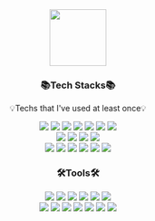 <div align="center">
<a href="https://www.credly.com/badges/1678fede-8db8-4ae4-9c9d-393c3d4c8d39/public_url"><img src="https://images.credly.com/size/220x220/images/0e284c3f-5164-4b21-8660-0d84737941bc/image.png" width="100"></a>
</div>
 
<h3 align="center"> 📚Tech Stacks📚 </h3>
<p align="center"> 💡Techs that I've used at least once💡 </p>
<p align="center">
  <img src="https://img.shields.io/badge/HTML-E34F26?style=flat-square&logo=HTML5&logoColor=white"/> 
  <img src="https://img.shields.io/badge/CSS-1572B6?style=flat-square&logo=CSS3&logoColor=white"/> 
  <img src="https://img.shields.io/badge/JavaScript-F7DF1E?style=flat-square&logo=JavaScript&logoColor=white"/>
  <img src="https://img.shields.io/badge/Java-007396?style=flat-square&logo=Java&logoColor=white"/>
  <img src="https://img.shields.io/badge/R-3776AB?style=flat-square&logo=R&logoColor=white">
  <img src="https://img.shields.io/badge/Python-3776AB?style=flat-square&logo=python&logoColor=white">
  <img src="https://img.shields.io/badge/React-61DAFB?style=flat-square&logo=react&logoColor=white">
  <br>
  <img src="https://img.shields.io/badge/Spring-6DB33F?style=flat-square&logo=Spring&logoColor=white"/>
  <img src="https://img.shields.io/badge/Spring Boot-6DB33F?style=flat-square&logo=Spring Boot&logoColor=white"/> 
  <img src="https://img.shields.io/badge/Docker-2496ED?style=flat-square&logo=Docker&logoColor=white"/>
  <img src="https://img.shields.io/badge/Jenkins-D24939?style=flat-square&logo=Jenkins&logoColor=white"/>
  <br>
  <img src="https://img.shields.io/badge/MySQL-4479A1?style=flat-square&logo=MySQL&logoColor=white">
  <img src="https://img.shields.io/badge/MariaDB-003545?style=flat-square&logo=Mariadb&logoColor=white">
  <img src="https://img.shields.io/badge/MongoDB-47A248?style=flat-square&logo=mongodb&logoColor=white">
  <img src="https://img.shields.io/badge/Redis-FF4438?style=flat-square&logo=redis&logoColor=white">
  <img src="https://img.shields.io/badge/Altibase-005571?style=flat-square&logo=altibase&logoColor=white">
  <img src="https://img.shields.io/badge/PostgreSQL-4169E1?style=flat-square&logo=postgresql&logoColor=white">
</p>

  
<h3 align="center"> 🛠Tools🛠 </h3>
<p align="center">
  <img src="https://img.shields.io/badge/Slack-4A154B?style=flat-square&logo=Slack&logoColor=white"/> 
  <img src="https://img.shields.io/badge/Eclipse-2C2255?style=flat-square&logo=Eclipse&logoColor=white"/> 
  <img src="https://img.shields.io/badge/IntelliJ-000000?style=flat-square&logo=IntelliJ IDEA&logoColor=white"/> 
  <img src="https://img.shields.io/badge/Pycharm-000000?style=flat-square&logo=pycharm&logoColor=white"/> 
  <img src="https://img.shields.io/badge/DataGrip-000000?style=flat-square&logo=datagrip&logoColor=white"/> 
  <img src="https://img.shields.io/badge/DBeaver-382923?style=flat-square&logo=dbeaver&logoColor=white"/> 
  <br>
  <img src="https://img.shields.io/badge/VSCode-007ACC?style=flat-square&logo=Visual Studio Code&logoColor=white"/>
  <img src="https://img.shields.io/badge/RStudio-75AADB?style=flat-square&logo=rstudioide&logoColor=white"/>  
  <img src="https://img.shields.io/badge/Git-F05032?style=flat-square&logo=Git&logoColor=white"/> 
  <img src="https://img.shields.io/badge/Github-181717?style=flat-square&logo=Github&logoColor=white"/>
 <img src="https://img.shields.io/badge/Gitlab-FC6D26?style=flat-square&logo=Gitlab&logoColor=white"/>
  <img src="https://img.shields.io/badge/AWS-232F3E?style=flat-square&logo=amazonwebservices&logoColor=white"/>  
  <img src="https://img.shields.io/badge/Jupyter-F37626?style=flat-square&logo=jupyter&logoColor=white"/>  
</p>
<!--

![header](https://capsule-render.vercel.app/api?type=slice&customColorList=0,2,2,5,30&height=130&section=header&text=Hi!%20I'm%20Lee!&fontColor=000000&fontSize=60)

 
   
<h3 align="center"> 📚Tech Stacks📚 </h3>
<p align="center"> 💡Techs that I've used at least once💡 </p>
<p align="center">
  <img src="https://img.shields.io/badge/HTML-E34F26?style=flat-square&logo=HTML5&logoColor=white"/> 
  <img src="https://img.shields.io/badge/CSS-1572B6?style=flat-square&logo=CSS3&logoColor=white"/> 
  <img src="https://img.shields.io/badge/JavaScript-F7DF1E?style=flat-square&logo=JavaScript&logoColor=white"/>
  <img src="https://img.shields.io/badge/Java-007396?style=flat-square&logo=Java&logoColor=white"/>
  <img src="https://img.shields.io/badge/R-3776AB?style=flat-square&logo=R&logoColor=white">
  <img src="https://img.shields.io/badge/Python-3776AB?style=flat-square&logo=python&logoColor=white">
  <img src="https://img.shields.io/badge/React-61DAFB?style=flat-square&logo=react&logoColor=white">
  <br>
  <img src="https://img.shields.io/badge/Spring-6DB33F?style=flat-square&logo=Spring&logoColor=white"/>
  <img src="https://img.shields.io/badge/Spring Boot-6DB33F?style=flat-square&logo=Spring Boot&logoColor=white"/> 
  <img src="https://img.shields.io/badge/Docker-2496ED?style=flat-square&logo=Docker&logoColor=white"/>
  <img src="https://img.shields.io/badge/Jenkins-D24939?style=flat-square&logo=Jenkins&logoColor=white"/>
  <br>
  <img src="https://img.shields.io/badge/MySQL-4479A1?style=flat-square&logo=MySQL&logoColor=white">
  <img src="https://img.shields.io/badge/MongoDB-47A248?style=flat-square&logo=mongodb&logoColor=white">
  <img src="https://img.shields.io/badge/Redis-FF4438?style=flat-square&logo=redis&logoColor=white">
  <img src="https://img.shields.io/badge/Altibase-005571?style=flat-square&logo=altibase&logoColor=white">
  <img src="https://img.shields.io/badge/PostgreSQL-4169E1?style=flat-square&logo=postgresql&logoColor=white">
</p>

  
<h3 align="center"> 🛠Tools🛠 </h3>
<p align="center">
  <img src="https://img.shields.io/badge/Slack-4A154B?style=flat-square&logo=Slack&logoColor=white"/> 
  <img src="https://img.shields.io/badge/Eclipse-2C2255?style=flat-square&logo=Eclipse&logoColor=white"/> 
  <img src="https://img.shields.io/badge/IntelliJ-000000?style=flat-square&logo=IntelliJ IDEA&logoColor=white"/> 
  <img src="https://img.shields.io/badge/Pycharm-000000?style=flat-square&logo=pycharm&logoColor=white"/> 
  <img src="https://img.shields.io/badge/DataGrip-000000?style=flat-square&logo=datagrip&logoColor=white"/> 
  <img src="https://img.shields.io/badge/DBeaver-382923?style=flat-square&logo=dbeaver&logoColor=white"/> 
  <br>
  <img src="https://img.shields.io/badge/VSCode-007ACC?style=flat-square&logo=Visual Studio Code&logoColor=white"/>
  <img src="https://img.shields.io/badge/RStudio-75AADB?style=flat-square&logo=rstudioide&logoColor=white"/>  
  <img src="https://img.shields.io/badge/Git-F05032?style=flat-square&logo=Git&logoColor=white"/> 
  <img src="https://img.shields.io/badge/Github-181717?style=flat-square&logo=Github&logoColor=white"/>
  <img src="https://img.shields.io/badge/AWS-232F3E?style=flat-square&logo=amazonwebservices&logoColor=white"/>  
  <img src="https://img.shields.io/badge/Figma-F24E1E?style=flat-square&logo=figma&logoColor=white"/>  
  <img src="https://img.shields.io/badge/Jupyter-F37626?style=flat-square&logo=jupyter&logoColor=white"/>  
</p>

<div align="center">
<a href="https://www.credly.com/badges/1678fede-8db8-4ae4-9c9d-393c3d4c8d39/public_url"><img src="https://images.credly.com/size/220x220/images/0e284c3f-5164-4b21-8660-0d84737941bc/image.png" width="100"></a>
</div>
 
<h3 align="center"> ☁️Contact☁️ </h3>
<p align="center">
  <a href="mailto:leewg97@gmail.com">
  <img src="https://img.shields.io/badge/Gmail-d14836?style=flat-square&logo=Gmail&logoColor=white&link=leewg97@gamil.com"/>
  </a>
   <a href="mailto:leewg97@naver.com">
  <img src="https://img.shields.io/badge/Naver-03C75A?style=flat-square&logo=Naver&logoColor=white&link=leewg97@naver.com"/>
  </a>
</p>

<h3 align="center">👩‍💻 My Github Stats 👩‍💻</h3>
<div align="center">

![wongeun's GitHub stats](https://github-readme-stats.vercel.app/api?username=leewg97&show_icons=true)
 
 
</div>


[![Solved.ac Profile](http://mazassumnida.wtf/api/v2/generate_badge?boj=leewg97)](https://solved.ac/leewg97/)






[![trophy](https://github-profile-trophy.vercel.app/?username=leewg97)](https://github.com/ryo-ma/github-profile-trophy)
[![Top Langs](https://github-readme-stats.vercel.app/api/top-langs/?username=leewg97&layout=compact)](https://github.com/anuraghazra/github-readme-stats)
  
<img src="https://img.shields.io/badge/Facebook-1877F2?style=flat-square&logo=Facebook&logoColor=white"/>
<img src="https://img.shields.io/badge/Oracle-F80000?style=flat-square&logo=Oracle&logoColor=white"/>
<img src="https://img.shields.io/badge/Jenkins-D24939?style=flat-square&logo=Jenkins&logoColor=white"/>
<img src="https://img.shields.io/badge/Python-3766AB?style=flat-square&logo=Python&logoColor=white"/>
  
<a href="https://www.instagram.com/perspektivismus__/"><img src="https://img.shields.io/badge/Instagram-E4405F?style=flat-square&logo=Instagram&logoColor=white&link=https://www.instagram.com/"/></a>

  
-->

